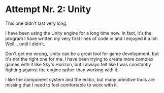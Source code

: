 [//]: # (VITE_GENERATION_INDEX: 1)

# Attempt Nr. 2: Unity

This one didn't last very long.

I have been using the Unity engine for a long time now. In fact, it's the program I have written my very first lines of code in and I enjoyed it a lot. Well... until I didn't.

Don't get me wrong, Unity can be a great tool for game development, but it's not the right one for me. I have been trying to create more complex games with it like Sky's Horizon, but I always felt like I was constantly fighting against the engine rather than working with it.

I like the component system and the editor, but many primitive tools are missing that I need to feel comfortable to work with it.